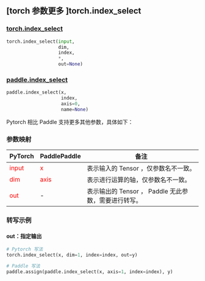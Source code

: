 ## [torch 参数更多 ]torch.index_select
### [torch.index_select](https://www.paddlepaddle.org.cn/documentation/docs/zh/api/paddle/index_select_cn.html#index-select)

```python
torch.index_select(input,
                   dim,
                   index,
                   *,
                   out=None)
```

### [paddle.index_select](https://www.paddlepaddle.org.cn/documentation/docs/zh/api/paddle/index_select_cn.html#index-select)

```python
paddle.index_select(x,
                    index,
                    axis=0,
                    name=None)
```

Pytorch 相比 Paddle 支持更多其他参数，具体如下：
### 参数映射
| PyTorch       | PaddlePaddle | 备注                                                   |
| ------------- | ------------ | ------------------------------------------------------ |
| <font color='red'> input </font> | <font color='red'> x </font> | 表示输入的 Tensor ，仅参数名不一致。  |
| <font color='red'> dim </font> | <font color='red'> axis </font> | 表示进行运算的轴，仅参数名不一致。  |
| <font color='red'> out </font> | -  | 表示输出的 Tensor ， Paddle 无此参数，需要进行转写。    |


### 转写示例
#### out：指定输出
```python
# Pytorch 写法
torch.index_select(x, dim=1, index=index, out=y)

# Paddle 写法
paddle.assign(paddle.index_select(x, axis=1, index=index), y)
```
